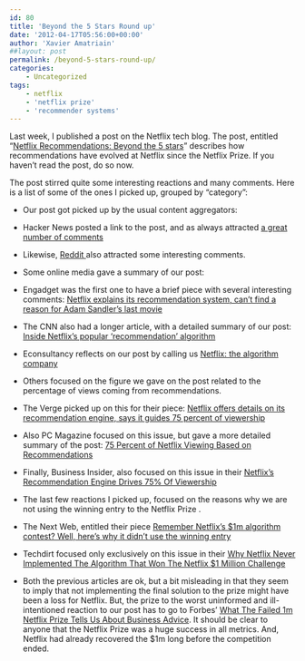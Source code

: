 ```yaml
---
id: 80
title: 'Beyond the 5 Stars Round up'
date: '2012-04-17T05:56:00+00:00'
author: 'Xavier Amatriain'
##layout: post
permalink: /beyond-5-stars-round-up/
categories:
    - Uncategorized
tags:
    - netflix
    - 'netflix prize'
    - 'recommender systems'
---
```


Last week, I published a post on the Netflix tech blog. The post, entitled “[Netflix Recommendations: Beyond the 5 stars](http://techblog.netflix.com/2012/04/netflix-recommendations-beyond-5-stars.html)” describes how recommendations have evolved at Netflix since the Netflix Prize. If you haven’t read the post, do so now.

The post stirred quite some interesting reactions and many comments. Here is a list of some of the ones I picked up, grouped by “category”:

- Our post got picked up by the usual content aggregators:
- Hacker News posted a link to the post, and as always attracted [a great number of comments](http://news.ycombinator.com/item?id=3810058)
- Likewise, [Reddit ](http://www.reddit.com/r/programming/comments/rxp2e/netflix_recommendations_beyond_the_5_stars_part_1/)also attracted some interesting comments.

- Some online media gave a summary of our post:
- Engadget was the first one to have a brief piece with several interesting comments: [Netflix explains its recommendation system, can’t find a reason for Adam Sandler’s last movie](http://www.engadget.com/2012/04/08/netflix-explains-its-recommendation-system-cant-find-a-reason/#disqus_thread)
- The CNN also had a longer article, with a detailed summary of our post: [Inside Netflix’s popular ‘recommendation’ algorithm ](http://whatsnext.blogs.cnn.com/2012/04/09/inside-netflixs-popular-recommendation-algorithm/)
- Econsultancy reflects on our post by calling us [Netflix: the algorithm company](http://econsultancy.com/us/blog/9554-netflix-the-algorithm-company)

- Others focused on the figure we gave on the post related to the percentage of views coming from recommendations.
- The Verge picked up on this for their piece: [Netflix offers details on its recommendation engine, says it guides 75 percent of viewership](http://www.theverge.com/2012/4/8/2934375/netflix-recommendation-system-explained)
- Also PC Magazine focused on this issue, but gave a more detailed summary of the post: [75 Percent of Netflix Viewing Based on Recommendations](http://www.pcmag.com/article2/0,2817,2402739,00.asp)
- Finally, Business Insider, also focused on this issue in their [Netflix’s Recommendation Engine Drives 75% Of Viewership](http://www.businessinsider.com/netflixs-recommendation-engine-drives-75-of-viewership-2012-4)

- The last few reactions I picked up, focused on the reasons why we are not using the winning entry to the Netflix Prize .
- The Next Web, entitled their piece [Remember Netflix’s $1m algorithm contest? Well, here’s why it didn’t use the winning entry](http://thenextweb.com/media/2012/04/13/remember-netflixs-1m-algorithm-contest-well-heres-why-it-didnt-use-the-winning-entry/?awesm=tnw.to_1E23j)
- Techdirt focused only exclusively on this issue in their [Why Netflix Never Implemented The Algorithm That Won The Netflix $1 Million Challenge](http://www.techdirt.com/blog/innovation/articles/20120409/03412518422/why-netflix-never-implemented-algorithm-that-won-netflix-1-million-challenge.shtml)
- Both the previous articles are ok, but a bit misleading in that they seem to imply that not implementing the final solution to the prize might have been a loss for Netflix. But, the prize to the worst uninformed and ill-intentioned reaction to our post has to go to Forbes’ [What The Failed 1m Netflix Prize Tells Us About Business Advice](http://www.forbes.com/sites/ryanholiday/2012/04/16/what-the-failed-1m-netflix-prize-tells-us-about-business-advice/). It should be clear to anyone that the Netflix Prize was a huge success in all metrics. And, Netflix had already recovered the $1m long before the competition ended.